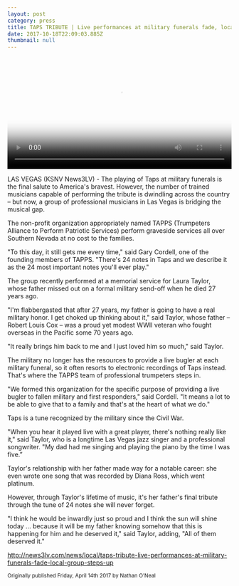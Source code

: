 ```yaml
---
layout: post
category: press
title: TAPS TRIBUTE | Live performances at military funerals fade, local group steps up
date: 2017-10-18T22:09:03.885Z
thumbnail: null
---
```


<div>
  <video width="100%" controls poster="/assets/images/tapps_news3_feature_20170414.jpg">
    <source src="/assets/video/20170414_news3_720.mp4" type="video/mp4">
  </video>
</div>


LAS VEGAS (KSNV News3LV) - The playing of Taps at military funerals is the final salute to America's bravest. However, the number of trained musicians capable of performing the tribute is dwindling across the country – but now, a group of professional musicians in Las Vegas is bridging the musical gap.

The non-profit organization appropriately named TAPPS (Trumpeters Alliance to Perform Patriotic Services) perform graveside services all over Southern Nevada at no cost to the families.

"To this day, it still gets me every time," said Gary Cordell, one of the founding members of TAPPS. "There's 24 notes in Taps and we describe it as the 24 most important notes you'll ever play."

The group recently performed at a memorial service for Laura Taylor, whose father missed out on a formal military send-off when he died 27 years ago.

"I'm flabbergasted that after 27 years, my father is going to have a real military honor. I get choked up thinking about it," said Taylor, whose father – Robert Louis Cox – was a proud yet modest WWII veteran who fought overseas in the Pacific some 70 years ago.

"It really brings him back to me and I just loved him so much," said Taylor.

The military no longer has the resources to provide a live bugler at each military funeral, so it often resorts to electronic recordings of Taps instead. That's where the TAPPS team of professional trumpeters steps in.

"We formed this organization for the specific purpose of providing a live bugler to fallen military and first responders," said Cordell. "It means a lot to be able to give that to a family and that's at the heart of what we do."

Taps is a tune recognized by the military since the Civil War.

"When you hear it played live with a great player, there's nothing really like it," said Taylor, who is a longtime Las Vegas jazz singer and a professional songwriter. "My dad had me singing and playing the piano by the time I was five.”

Taylor's relationship with her father made way for a notable career: she even wrote one song that was recorded by Diana Ross, which went platinum.

However, through Taylor's lifetime of music, it's her father's final tribute through the tune of 24 notes she will never forget.

"I think he would be inwardly just so proud and I think the sun will shine today ... because it will be my father knowing somehow that this is happening for him and he deserved it," said Taylor, adding, "All of them deserved it."


<http://news3lv.com/news/local/taps-tribute-live-performances-at-military-funerals-fade-local-group-steps-up>

<small>Originally published Friday, April 14th 2017 by Nathan O'Neal</small>
